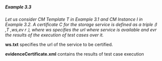 ##### Example 3.3



_Let us consider CM Template T in Example 3.1 and CM Instance I in Example 3.2. A certificate C for the storage service is defined as a triple ⟨I ,T ,ws,ev r ⟩, where ws specifies the url where service is available and evr the results of the execution of test cases over it._


**ws.txt** specifies the url of the service to be certified.

**evidenceCertificate.xml** contains the results of test case execution


